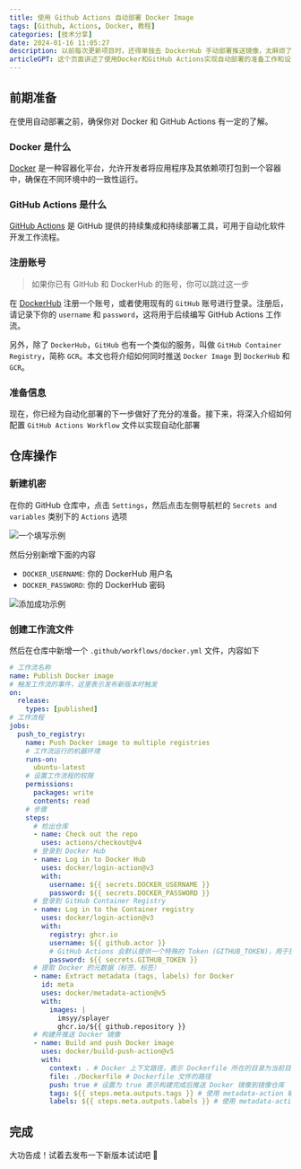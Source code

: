 ```yaml
---
title: 使用 Github Actions 自动部署 Docker Image
tags: [Github, Actions, Docker, 教程]
categories: [技术分享]
date: 2024-01-16 11:05:27
description: 以前每次更新项目时，还得单独去 DockerHub 手动部署推送镜像，太麻烦了。偶然发现能通过 Github Actions 来实现自动部署推送，同时还能推送到 GitHub Container Registry 中
articleGPT: 这个页面讲述了使用Docker和GitHub Actions实现自动部署的准备工作和设置流程，包括在GitHub仓库中创建机密和工作流文件。完成设置后，即可自动部署新版本。
---
```


## 前期准备

在使用自动部署之前，确保你对 Docker 和 GitHub Actions 有一定的了解。

### Docker 是什么

[Docker](https://www.docker.com/) 是一种容器化平台，允许开发者将应用程序及其依赖项打包到一个容器中，确保在不同环境中的一致性运行。

### GitHub Actions 是什么

[GitHub Actions](https://docs.github.com/zh/actions) 是 GitHub 提供的持续集成和持续部署工具，可用于自动化软件开发工作流程。

### 注册账号

> 如果你已有 GitHub 和 DockerHub 的账号，你可以跳过这一步

在 [DockerHub](https://hub.docker.com/) 注册一个账号，或者使用现有的 `GitHub` 账号进行登录。注册后，请记录下你的 `username` 和 `password`，这将用于后续编写 GitHub Actions 工作流。

另外，除了 `DockerHub`，`GitHub` 也有一个类似的服务，叫做 `GitHub Container Registry`，简称 `GCR`。本文也将介绍如何同时推送 `Docker Image` 到 `DockerHub` 和 `GCR`。

### 准备信息

现在，你已经为自动化部署的下一步做好了充分的准备。接下来，将深入介绍如何配置 `GitHub Actions Workflow` 文件以实现自动化部署

## 仓库操作

### 新建机密

在你的 GitHub 仓库中，点击 `Settings`，然后点击左侧导航栏的 `Secrets and variables` 类别下的 `Actions` 选项

![一个填写示例](https://pic.efefee.cn/uploads/2024/01/29/65b6ff101b94c.webp)

然后分别新增下面的内容

- `DOCKER_USERNAME`: 你的 DockerHub 用户名
- `DOCKER_PASSWORD`: 你的 DockerHub 密码

![添加成功示例](https://pic.efefee.cn/uploads/2024/01/29/65b6ff101d2e5.webp)

### 创建工作流文件

然后在仓库中新增一个 `.github/workflows/docker.yml` 文件，内容如下

```yml docker.yml
# 工作流名称
name: Publish Docker image
# 触发工作流的事件，这里表示发布新版本时触发
on:
  release:
    types: [published]
# 工作流程
jobs:
  push_to_registry:
    name: Push Docker image to multiple registries
    # 工作流运行的机器环境
    runs-on:
      ubuntu-latest
    # 设置工作流程的权限
    permissions:
      packages: write
      contents: read
    # 步骤
    steps:
      # 检出仓库
      - name: Check out the repo
        uses: actions/checkout@v4
      # 登录到 Docker Hub
      - name: Log in to Docker Hub
        uses: docker/login-action@v3
        with:
          username: ${{ secrets.DOCKER_USERNAME }}
          password: ${{ secrets.DOCKER_PASSWORD }}
      # 登录到 GitHub Container Registry
      - name: Log in to the Container registry
        uses: docker/login-action@v3
        with:
          registry: ghcr.io
          username: ${{ github.actor }}
          # GitHub Actions 会默认提供一个特殊的 Token (GITHUB_TOKEN)，用于执行工作流程中的操作，包括登录到容器注册表
          password: ${{ secrets.GITHUB_TOKEN }}
      # 提取 Docker 的元数据（标签、标签）
      - name: Extract metadata (tags, labels) for Docker
        id: meta
        uses: docker/metadata-action@v5
        with:
          images: |
            imsyy/splayer
            ghcr.io/${{ github.repository }}
      # 构建并推送 Docker 镜像
      - name: Build and push Docker image
        uses: docker/build-push-action@v5
        with:
          context: . # Docker 上下文路径，表示 Dockerfile 所在的目录为当前目录
          file: ./Dockerfile # Dockerfile 文件的路径
          push: true # 设置为 true 表示构建完成后推送 Docker 镜像到镜像仓库
          tags: ${{ steps.meta.outputs.tags }} # 使用 metadata-action 输出的标签作为 Docker 镜像的标签
          labels: ${{ steps.meta.outputs.labels }} # 使用 metadata-action 输出的标签作为 Docker 镜像的标签
```

## 完成

大功告成！试着去发布一下新版本试试吧 🎉
